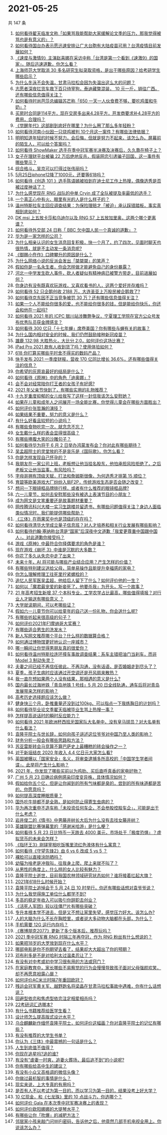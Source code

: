 # 2021-05-25

共 147 条

<!-- BEGIN -->
<!-- 最后更新时间 Tue May 25 2021 15:21:06 GMT+0800 (China Standard Time) -->

1. [如何看待翟天临发文称「如果骂我能帮助大家缓解论文季的压力，那我觉得被骂也是有意义的」？](https://www.zhihu.com/question/461072666)
2. [如何看待国台办表示愿迅速安排让广大台胞有大陆疫苗可用？台湾疫情目前发展如何？](https://www.zhihu.com/question/461266182)
3. [《速度与激情9》主演赵喜娜在采访中称「台湾是第一个看到《速激9》的国家」，随后迅速道歉，你怎么看？](https://www.zhihu.com/question/461250975)
4. [上海师范大学取消 30
   多名研究生拟录取资格，是出于哪些原因？给考研学生哪些启示？](https://www.zhihu.com/question/461141160)
5. [为什么冬泳不会失温，甘肃马拉松会因为失温出这么大的问题？](https://www.zhihu.com/question/460950129)
6. [志愿者深夜拦货车救下百只待宰狗，泰迪藏獒混装， 10
   元一斤，销往广西。还有哪些信息值得关注？](https://www.zhihu.com/question/461282064)
7. [如何看待时尚芭莎总编辑苏芒称「650
   一天一人伙食费不够，要吃鸡蛋和牛奶」?](https://www.zhihu.com/question/461057693)
8. [买房时合同是114平方，现在交房多出来4.28平方，开发商要求补4.28平方的费用，合理吗？](https://www.zhihu.com/question/460780593)
9. [《觉醒年代》这部剧到底好在哪里？为什么圈了那么多年轻粉？](https://www.zhihu.com/question/459410613)
10. [如何看待河南小伙因一只烧鸡被判
    10个月这一案件？有哪些法律依据？](https://www.zhihu.com/question/460929448)
11. [明明知道年轻的时候不努力，会后悔，但就是努力不起来，该怎么办。屏幕前的陌生人，可以给个答案吗？](https://www.zhihu.com/question/460760077)
12. [如何看待 ShowMaker
    选手在季中冠军赛半决赛及决赛后，久久靠在椅子上？](https://www.zhihu.com/question/460956969)
13. [女子在理财平台被骗 22
    万后绝地反杀，假装网恋引诱骗子回国，这一事件有哪些警示？](https://www.zhihu.com/question/461157072)
14. [综合格斗，吴京可以打得过张伟丽吗？](https://www.zhihu.com/question/423787485)
15. [5月25日iphone12降了1000元，还要等618吗？](https://www.zhihu.com/question/461245434)
16. [如何看待《创造 101
    》选手陈语嫣被拍到在迪士尼工作上热搜，偶像选秀是否被过度神话了？](https://www.zhihu.com/question/461102674)
17. [为什么感觉现在 RNG 战队的中单 Cryin
    成了全队被提及率最低的选手？](https://www.zhihu.com/question/459637700)
18. [一个真正心中有火、眼里有光的人是什么样子的？](https://www.zhihu.com/question/424454066)
19. [温州特斯拉车主回应调查结果：为保险理赔才「被迫」承认踩错踏板，事实真相到底如何？](https://www.zhihu.com/question/461186429)
20. [DK msi 上五放卡莎和乌迪尔以及 RNG S7
    上五放加里奥，这两个哪个更离谱？](https://www.zhihu.com/question/461135171)
21. [如何看待外交部 24 日称「 BBC
    欠中国人民一个真诚的道歉」？](https://www.zhihu.com/question/461173656)
22. [华为是一家怎样的公司？](https://www.zhihu.com/question/20757538)
23. [为什么相亲认识的女生消息回复积极，快一个月了，约了四次，见面时聊天也很热情，就是不主动发一条消息呢?](https://www.zhihu.com/question/460678480)
24. [《御赐小仵作》口碑攀升的原因是什么？](https://www.zhihu.com/question/458323942)
25. [为什么网络小说的反派会发出「桀桀桀」的笑声？](https://www.zhihu.com/question/318052604)
26. [假如你是一名永生者，你会怎样做才能避免自己的身份暴露？](https://www.zhihu.com/question/438453657)
27. [河北一中学发生砍人事件，砍人者疑似有精神病已被警方带走，目前进展如何？](https://www.zhihu.com/question/461161536)
28. [你身边有没有既喜欢玩游戏，又喜欢看书的人，这两个爱好并存难吗？](https://www.zhihu.com/question/309041066)
29. [如何看待 52 只企鹅创收 2188
    万，大连圣亚上万股民被企鹅救了?](https://www.zhihu.com/question/460735226)
30. [如何看待京东因不正当竞争被罚 30 万？还有哪些信息值得关注？](https://www.zhihu.com/question/461142444)
31. [如果一个人不能给你很多的爱，也不能给你很多的钱，但是能给你快乐，你还会和他在一起吗?](https://www.zhihu.com/question/458007669)
32. [如何看待 2021 年的 ICPC
    银川站涉舞弊争议，宁夏理工学院在官方公众号发布优秀队员获金牌感言？](https://www.zhihu.com/question/461222006)
33. [如何看待 300
    亿只「十七年蝉」席卷美国？你有哪些与蝉有关的故事？](https://www.zhihu.com/question/461290050)
34. [为什么国内相对安全的时候，我们仍然鼓励接种新冠疫苗？](https://www.zhihu.com/question/460128927)
35. [雄鹿 132:98 大胜热火，大比分 2:0，如何评价这场比赛？](https://www.zhihu.com/question/461261231)
36. [iPad Pro 2021 款有人收到货了吗？使用体验如何？](https://www.zhihu.com/question/459522427)
37. [618 你打算买哪些平时舍不得买的数码产品？](https://www.zhihu.com/question/399994145)
38. [快手发布 2021 一季度财报，营收 170 亿同比增长
    36.6%，还有哪些值得关注的信息？](https://www.zhihu.com/question/461170195)
39. [你希望的灰原哀最好的结局是什么？](https://www.zhihu.com/question/316395335)
40. [如何看待《原神》中的角色「迪奥娜」?](https://www.zhihu.com/question/460105426)
41. [会不会对经常陪你打王者的女孩子有好感?](https://www.zhihu.com/question/460610922)
42. [2021 年父亲节快到了，有哪些实用的礼物推荐？](https://www.zhihu.com/question/460457092)
43. [十九岁重度抑郁的女儿给我写了这样一封信我该怎么安慰她？](https://www.zhihu.com/question/460881487)
44. [如果在儿童和成年人之间展开一场全能比赛，你觉得儿童会在哪些方面胜出？](https://www.zhihu.com/question/459854374)
45. [如何评价张哲瀚的演技？](https://www.zhihu.com/question/447553370)
46. [如果结果不重要，努力的意义是什么？](https://www.zhihu.com/question/459591632)
47. [有什么好看且较短的小说吗？](https://www.zhihu.com/question/451649819)
48. [有哪些食物吃完一次，就念念不忘？](https://www.zhihu.com/question/310418039)
49. [女生戴什么样的表会显得很高级？](https://www.zhihu.com/question/332152076)
50. [有哪些捧腹大笑的沙雕句子？](https://www.zhihu.com/question/448936519)
51. [如何看待华为将于 6 月 2
    日举办鸿蒙发布会？你对此有哪些期待？](https://www.zhihu.com/question/461265675)
52. [吴孟超院士的灵堂放的不是哀乐是《国际歌》，你怎么看？](https://www.zhihu.com/question/461144113)
53. [你是怎样发现自己怀孕的？](https://www.zhihu.com/question/46896932)
54. [我朋友在一家公司上班，老板想让他当挂名股东，他怕承担风险拒绝了，之后老板又让他当监事，有风险吗？](https://www.zhihu.com/question/362109964)
55. [字母哥拥有顶级天赋，打法和詹姆斯很像，为何选秀才排第 15
    顺位？](https://www.zhihu.com/question/459746722)
56. [育碧等欧美游戏大厂纷纷入局F2P，传统游戏生态是否会随之改变？](https://www.zhihu.com/question/460523655)
57. [想问一下眼镜框品牌排行榜，或者有什么推荐的眼镜框品牌?](https://www.zhihu.com/question/385438631)
58. [六一儿童节，如何去安慰那些没有被选上表演节目的小朋友？](https://www.zhihu.com/question/459501858)
59. [成为网文是文笔重要还是故事题材重要？](https://www.zhihu.com/question/456567305)
60. [网传腾讯科兴大楼一实习生跳楼并留遗书，有哪些问题值得关注？身边人面临类似情况时，我们能提供哪些帮助？](https://www.zhihu.com/question/460897836)
61. [《三体》在雨果奖中也是顶级的存在吗？](https://www.zhihu.com/question/375868993)
62. [如何看待清华大学成立量子信息班？对人才培养和相关行业发展有哪些影响？](https://www.zhihu.com/question/461172384)
63. [如何看待约翰·塞纳称台湾是“国家”后深夜中文道歉「我爱更尊重中国跟中国人」，对此道歉你接受吗？](https://www.zhihu.com/question/461272184)
64. [游戏《原神》中最符合你择偶要求的角色是谁？](https://www.zhihu.com/question/460532433)
65. [现在游戏《崩坏 3》中谁是沉默的大多数？](https://www.zhihu.com/question/460467172)
66. [你花了多久从失恋中走了出来？](https://www.zhihu.com/question/60261558)
67. [未来十年，AI 将可能与哪些产业结合应用？产生怎样的价值？](https://www.zhihu.com/question/459895828)
68. [有哪些特别建议送给父母，简单易操作且能提升幸福感的家电？](https://www.zhihu.com/question/437319300)
69. [你怎么理解修理工往死里拧紧螺栓的？](https://www.zhihu.com/question/330337597)
70. [追忆人民军医吴孟超，他给后人留下了什么？如何评价他的一生？](https://www.zhihu.com/question/461115676)
71. [如何以「魔君最宠爱的新妾死了，他要杀我」为开头，写一个故事？](https://www.zhihu.com/question/439794846)
72. [21 年高考招生新增 37 个本科专业，工学农学占比最高，哪些值得填报？对行业人才输送有哪些意义
    ？](https://www.zhihu.com/question/461144136)
73. [大学就读期间，可以考哪些证？](https://www.zhihu.com/question/64774666)
74. [假如六一儿童节你可以给童年的自己送一份礼物，你会送什么呢?](https://www.zhihu.com/question/461217594)
75. [有哪些听起来很高级的句子？](https://www.zhihu.com/question/371328870)
76. [如何评价2021年F1摩纳哥大奖赛？](https://www.zhihu.com/question/460636556)
77. [有哪些适合男生的洗发水？](https://www.zhihu.com/question/298725045)
78. [新人写网文推荐哪个平台？什么样的数据算合格？](https://www.zhihu.com/question/460294309)
79. [如何通过博物馆更好地认识一座城市？](https://www.zhihu.com/question/460151508)
80. [哪一瞬间让你觉得男朋友真的很爱你？](https://www.zhihu.com/question/356450688)
81. [如何看待温州特斯拉连环撞车事故调查结果：系车主错把油门当刹车，而非 Model 3
    制动失灵？](https://www.zhihu.com/question/460994177)
82. [夫妻之间已经不再信任彼此，不再沟通，没有话语，是否婚姻走到尽头了？](https://www.zhihu.com/question/452194109)
83. [夏季，孩子生病时应该通过开空调还是开风扇来散热？](https://www.zhihu.com/question/459275922)
84. [我一直在想如果两个人没有结果，那相遇的意义是什么?](https://www.zhihu.com/question/458137332)
85. [国内最长过海地铁「青岛地铁 1 号线」5 月 20
    日全线轨通，通车后将对青岛发展带来怎样的影响？](https://www.zhihu.com/question/460610229)
86. [高考历史选择题应该怎么做？](https://www.zhihu.com/question/23799254)
87. [健身快三个月，卧推重量还没到过100kg，可以指点一下我练胸日的计划吗？](https://www.zhihu.com/question/460421403)
88. [如何看待毕业论文季翟天临被毕业生骂上热搜一事？](https://www.zhihu.com/question/326331691)
89. [怎样提高说话时的瞬时反应能力？](https://www.zhihu.com/question/20733826)
90. [如何看待 2021
    年欧洲杯西班牙国家队大名单中，没有皇马球员？对大名单有什么看法？](https://www.zhihu.com/question/461189103)
91. [袁隆平院士与世长辞，如何向孩子讲述这位爷爷对中国乃至人类的影响？](https://www.zhihu.com/question/460783227)
92. [财务分析一般会有哪些思路和方法？](https://www.zhihu.com/question/63344625)
93. [苏亚雷斯转会马竞算不算巴萨史上最糟糕的转会操作之一？](https://www.zhihu.com/question/461046812)
94. [对于新垣结衣 2020 年收入 4.4 亿日元大家怎么看?](https://www.zhihu.com/question/460388125)
95. [英国被曝以「国家安全」名义，将审查逮捕多所高校的「中国学生学者间谍」，此举将产生什么影响？](https://www.zhihu.com/question/461115877)
96. [2021 年，你发现了哪些买前以为鸡肋、买后直呼真香的家电好物？](https://www.zhihu.com/question/439261537)
97. [广州 5 月 23 日确诊病例感染印度变异株，具体情况如何？](https://www.zhihu.com/question/461097419)
98. [假如给你五个亿，但是让你闻到的所有气味都是臭的，尝到的所有味道都是苦的，你愿意吗？](https://www.zhihu.com/question/455732442)
99. [如何提高深度睡眠质量？](https://www.zhihu.com/question/21367788)
100. [国外吃牛排都不是全熟，是如何防止得寄生虫病的？](https://www.zhihu.com/question/31209119)
101. [华为再次重申不造车称「未投资任何车企，不会参股控股车企」，可能是出于什么考虑？](https://www.zhihu.com/question/461125573)
102. [岩井俊二的《情书》中男藤井树长大后为什么没有去找女藤井树？](https://www.zhihu.com/question/299839767)
103. [英雄联盟比赛弹幕里的「感谢米哈游」是什么梗？](https://www.zhihu.com/question/459465233)
104. [如何看待 5 月 23 日比特币一天跌去 4000
     美元，市场处于「极度恐惧」？虚拟货币的未来会怎样？](https://www.zhihu.com/question/461095932)
105. [《指环王3》刚铎宰相吃饭嘴里流红色液体有什么寓意？](https://www.zhihu.com/question/353633870)
106. [如何看待《守望先锋2》由 6 vs 6 改成 5 vs 5 ？](https://www.zhihu.com/question/460587592)
107. [裸脸可以直接涂防晒吗？](https://www.zhihu.com/question/310586987)
108. [幼猫为啥老是冲我叫，往我身上爬，爬上来就不叫了？](https://www.zhihu.com/question/460081963)
109. [从男性的角度上，什么样的女人比较有魅力？](https://www.zhihu.com/question/26121881)
110. [袁隆平院士逝世，目前我国农林领域研究状态如何？谁将接着扛起大旗？](https://www.zhihu.com/question/460815298)
111. [2021年618什么时候开始？](https://www.zhihu.com/question/459767961)
112. [袁隆平院士追悼会于 5 月 24 日 10
     时举行，你还有哪些话想对袁爷爷说？](https://www.zhihu.com/question/461057842)
113. [为什么我觉得施工单位什么都学不到?](https://www.zhihu.com/question/403999549)
114. [多高的稳定年收入可以吸引你辞职去创业？](https://www.zhihu.com/question/461040377)
115. [《活死人军团》较以往僵尸片有哪些突破？](https://www.zhihu.com/question/460636816)
116. [专升本根本学不进去，但是又不想让家里失望，感觉压力好大。该怎么办?](https://www.zhihu.com/question/452800161)
117. [人的大脑为什么不长在胸腔里，或者说大多动物大脑都在头部，为什么？](https://www.zhihu.com/question/431761419)
118. [手机需要 12G 运行内存吗？](https://www.zhihu.com/question/375186677)
119. [《赛博朋克2077》更新了多个版本后，推荐玩吗？](https://www.zhihu.com/question/459261164)
120. [2021 季中冠军赛 RNG 时隔三年再夺冠，作为 RNG
     粉丝有什么想说的？](https://www.zhihu.com/question/461077796)
121. [如果把18岁的大罗放到现在什么水平？](https://www.zhihu.com/question/460741575)
122. [哪部电影是你不抱期望去看了，结果却大大超出了你的预期？](https://www.zhihu.com/question/459734628)
123. [邓布利多是不是对哈利太过温柔忍让了？](https://www.zhihu.com/question/372051628)
124. [有没有对中考或初中学习很有用的方法或窍门？](https://www.zhihu.com/question/39983869)
125. [在家庭教育中，家长哪些不易察觉的行为会慢慢导致孩子面对父母强颜欢笑，却不再愿意袒露心扉？](https://www.zhihu.com/question/459355038)
126. [如何评价AC米兰时隔7年重回欧冠？](https://www.zhihu.com/question/461084243)
127. [残运会冠军黄关军、越野跑名将梁晶在甘肃马拉松事故中遇难，你有什么话想说？](https://www.zhihu.com/question/460968811)
128. [回避型依恋和焦虑型依恋注定相爱相杀吗？](https://www.zhihu.com/question/375537174)
129. [22考研词汇选哪本?](https://www.zhihu.com/question/440153505)
130. [有什么书籍推荐给医学生看？](https://www.zhihu.com/question/24346913)
131. [设计师怎么提高版式设计水平？](https://www.zhihu.com/question/32096068)
132. [乌合麒麟新作缅怀袁隆平院士，如何评价这幅画？你对袁隆平院士的记忆有哪些？](https://www.zhihu.com/question/460974262)
133. [有没有推荐的大学生书单？](https://www.zhihu.com/question/379721912)
134. [你认为《三体》中最震撼的一句话是什么？](https://www.zhihu.com/question/385420567)
135. [人生到底值不值得？](https://www.zhihu.com/question/307311764)
136. [你现在追星吗?追的谁?](https://www.zhihu.com/question/453024585)
137. [有没有“虐妻一时爽，追妻火葬场，最后追不到”的小说呢?](https://www.zhihu.com/question/397071668)
138. [你有哪些给高中生的建议？](https://www.zhihu.com/question/34684896)
139. [有没有小众又高格调的微信头像？](https://www.zhihu.com/question/412524633)
140. [你做过最机智的事情是什么？](https://www.zhihu.com/question/21850038)
141. [现实来说，上大专真的有用吗？](https://www.zhihu.com/question/457474857)
142. [是否有人不以考试为第一目的，而以学习为第一目的，结果没考上好大学？](https://www.zhihu.com/question/460572682)
143. [10 亿现金，和《七龙珠》里的 10 点战斗力，你选哪个？](https://www.zhihu.com/question/460173231)
144. [如何评价 Gala 在本次季中冠军赛决赛上的表现？](https://www.zhihu.com/question/461058033)
145. [如何评价欧阳娜娜的大提琴水平？](https://www.zhihu.com/question/24905791)
146. [有哪些让你「吹爆」的减肥方法？](https://www.zhihu.com/question/345589253)
147. [邻居家小孩来敲门问WiFi密码，告诉他之后，他竟然几部手机电视全用上。你说该怎么办？](https://www.zhihu.com/question/331281360)

<!-- END -->

